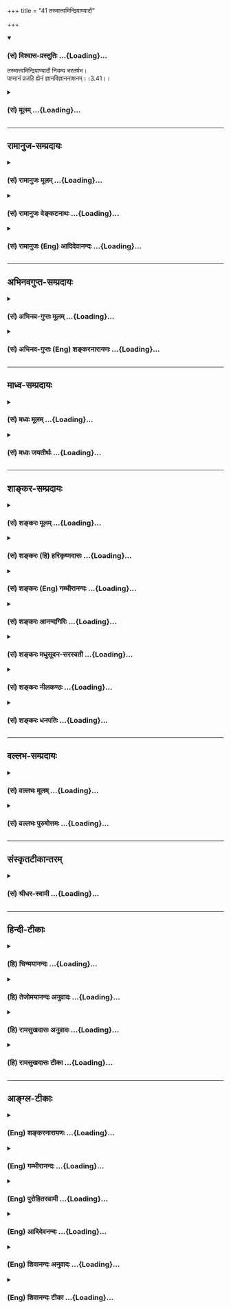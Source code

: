 +++
title = "41 तस्मात्त्वमिन्द्रियाण्यादौ"

+++
<div class="js_include" newlevelforh1="3" title="(सं) विश्वास-प्रस्तुतिः" unfilled url="/purANam/mahAbhAratam/06-bhIShma-parva/02-bhagavad-gItA-parva/saMskRtam/vishvAsa-prastutiH/03_karma-yogaH/41_tasmAttvamindriyA.md">
<details open><summary><h3>(सं) विश्वास-प्रस्तुतिः ...{Loading}...</h3></summary>

तस्मात्त्वमिन्द्रियाण्यादौ नियम्य भरतर्षभ।  
पाप्मानं प्रजहि ह्येनं ज्ञानविज्ञाननाशनम्।।3.41।।
</details>
</div>
<div class="js_include collapsed" newlevelforh1="3" title="(सं) मूलम्" unfilled url="/purANam/mahAbhAratam/06-bhIShma-parva/02-bhagavad-gItA-parva/saMskRtam/mUlam/03_karma-yogaH/41_tasmAttvamindriyA.md">
<details><summary><h3>(सं) मूलम् ...{Loading}...</h3></summary>

तस्मात्त्वमिन्द्रियाण्यादौ नियम्य भरतर्षभ।  
पाप्मानं प्रजहि ह्येनं ज्ञानविज्ञाननाशनम्।।3.41।।
</details>
</div>


_________________
## रामानुज-सम्प्रदायः
<div class="js_include collapsed" newlevelforh1="3" title="(सं) रामानुजः मूलम्" unfilled url="/purANam/mahAbhAratam/06-bhIShma-parva/02-bhagavad-gItA-parva/saMskRtam/rAmAnujaH/mUlam/03_karma-yogaH/41_tasmAttvamindriyA.md">
<details><summary><h3>(सं) रामानुजः मूलम् ...{Loading}...</h3></summary>

।।3.41।। यस्मात् सर्वेन्द्रियव्यापारोपरतिरूपे ज्ञानयोगे प्रवृत्तस्य अयं
कामरूपः शत्रुः विषयाभिमुख्यकरणेन आत्मनि वैमुख्यं करोति **तस्मात्**
प्रकृतिसंसृष्टतया इन्द्रियव्यापारप्रवृणः **त्वम् आदौ**
मोक्षोपायारम्भसमये एव इन्द्रियव्यापाररूपे कर्मयोगे **इन्द्रियाणि नियम्य
एनं ज्ञानविज्ञाननाशनम्** आत्मस्वरूपविषयस्य ज्ञानस्य तद्विवेकविषयस्य च
नाशनं **पाप्मानं** कामरूपं वैरिणं **प्रजहि** नाशय। ज्ञानविरोधिषु प्रधानम्
आह

</details>
</div>
<div class="js_include collapsed" newlevelforh1="3" title="(सं) रामानुजः वेङ्कटनाथः" unfilled url="/purANam/mahAbhAratam/06-bhIShma-parva/02-bhagavad-gItA-parva/saMskRtam/rAmAnujaH/venkaTanAthaH/03_karma-yogaH/41_tasmAttvamindriyA.md">
<details><summary><h3>(सं) रामानुजः वेङ्कटनाथः ...{Loading}...</h3></summary>

  
  
।।3.41।। अथ कामस्यात्माधिष्ठानोपकरणेष्विन्द्रियमनोबुद्धिषु
प्रथममिन्द्रियाणां नियमनं कामविजयोपायतयोपदिश्यते तस्मादिति श्लोकेन।
तस्मादित्येतत्प्रकृतस्य ज्ञानयोगस्योक्तप्रकारदुष्करत्वपरामर्शीत्याह
यस्मादित्यादिना। त्वमिति निर्देशोऽर्जुनस्य तदानीन्तनावस्थापर
इत्यभिप्रायेणोक्तंप्रकृतिसंसृष्टतया इन्द्रियव्यापारप्रवणस्त्वमिति। आदौ
इत्यनेनाभिप्रेतमाह मोक्षेति। नात्रेन्द्रियनियमनमत्यन्तव्यापारोपरमः आदौ
तस्याशक्यत्वात् प्रपञ्चितं च तत्प्रागेव। कर्मयोगार्थं चेन्द्रियनियमनं
प्रागपियस्त्विन्द्रियाणि मनसा 3।7 इत्यादावुक्तम्। अतोऽत्रापि तथैव
वर्णनीयमित्यभिप्रायेणोक्तंइन्द्रियव्यापारानुरूप इत्यादि।
ज्ञानविज्ञानयोर्द्वयोरपि आत्मविषयत्वं प्रकरणात्सिद्धम्। तत्र
चब्राह्मणेषु च विद्वांसो विद्वत्सु कृतबुद्धयः मनुः1।97
इतिवत्स्वरूपतद्विवेकविषयत्वात् अपौनरुक्त्यमित्यभिप्रायेणोक्तं
आत्मस्वरूपेत्यादि। विज्ञानं विविच्य ज्ञानं व्यावृत्ततया ज्ञानमित्यर्थः।
प्रत्यग्ज्ञानानन्दत्वादिविशिष्टमात्मनः स्वरूपम्।
अणुत्वनित्यत्वज्ञातृत्वभोक्तृत्वकर्तृत्वादिभेदको धर्मवर्गोऽत्र विवेकः।
यद्वादेहातिरिक्तः कश्चित् आत्माऽस्ति इत्येतावत्स्वरूपमिह विवक्षितम्
प्रत्यक्त्वादयोऽप्यणुत्वादिवद्विवेकतया विवक्षिताः। अथवा तत्सर्वं स्वरूपं
विवेको विवेककरणं शास्त्रम् तत प्रमेयं प्रमाणं चोक्तं भवति। एनं पाप्मानं
इत्यन्वादेशात् प्रस्तुतकामविषयः पाप्मशब्दः तस्य पाप्मशब्देनाभिधानं
निषेधविषयतया ज्ञानविरोधित्वेन अनिष्टफलत्वाच्चेत्यभिप्रेत्य कामरूपं
वैरिणमित्युक्तम्।  
  

</details>
</div>
<div class="js_include collapsed" newlevelforh1="3" title="(सं) रामानुजः (Eng) आदिदेवानन्दः" unfilled url="/purANam/mahAbhAratam/06-bhIShma-parva/02-bhagavad-gItA-parva/saMskRtam/rAmAnujaH/english/AdidevAnandaH/03_karma-yogaH/41_tasmAttvamindriyA.md">
<details><summary><h3>(सं) रामानुजः (Eng) आदिदेवानन्दः ...{Loading}...</h3></summary>

3.41 For whatever reason a person engaged in Jnana Yoga, which is of the
nature of abandoning the activities of all the senses, should control
this enemy in the shape of desire which turns him away from the self
through creating infatuation for objects of the senses - for the same
reason, you, who are yoked to the activities of the senses by reason of
being in conjunction with the Prakrti, should, in the beginning itself,
i.e., at the very beginning of the practice of the means for release,
control the senses by the practice of Karma Yoga, which provides for the
regulation of the working of the senses. And then you must destroy,
i.e., slay this sinful enemy, which is in the shape of desire and which
destroys knowledge and discrimination, i.e., knowledge relating to the
nature of the self and of the discriminative power, which is the means
to gain this knowledge. Sri Krsna speaks of that which is most important
among the adversaries:

</details>
</div>


_________________
## अभिनवगुप्त-सम्प्रदायः
<div class="js_include collapsed" newlevelforh1="3" title="(सं) अभिनव-गुप्तः मूलम्" unfilled url="/purANam/mahAbhAratam/06-bhIShma-parva/02-bhagavad-gItA-parva/saMskRtam/abhinava-guptaH/mUlam/03_karma-yogaH/41_tasmAttvamindriyA.md">
<details><summary><h3>(सं) अभिनव-गुप्तः मूलम् ...{Loading}...</h3></summary>

।।3.41।। अस्य निवारणोपायमाह तस्मादिति। तस्मादादौ इन्द्रियाणि नियमयेत्।
क्रोधादिकं इन्द्रियेषु प्रथमं न गृह्णीयात्। ज्ञानं ब्रह्मज्ञानं विज्ञानं
च भगवन्मयीं क्रियां नाशयति यतः +++(N K हि यतः)+++ अतः +++(S omits अतः)+++ पाप्मानं
+++(S पापम्)+++ क्रोधं त्यज। अथवा ज्ञानेन मनसा विज्ञानेन बुद्ध्या च नाशनं
वारणं कृत्वा इति क्रियाविशेषणम्। इन्द्रियेषु उत्पन्नं संकल्पेन
गृह्णीयात् संकल्पितं वा न निश्चिनुयात् इति तात्पर्यम्।

</details>
</div>
<div class="js_include collapsed" newlevelforh1="3" title="(सं) अभिनव-गुप्तः (Eng) शङ्करनारायणः" unfilled url="/purANam/mahAbhAratam/06-bhIShma-parva/02-bhagavad-gItA-parva/saMskRtam/abhinava-guptaH/english/shankaranArAyaNaH/03_karma-yogaH/41_tasmAttvamindriyA.md">
<details><summary><h3>(सं) अभिनव-गुप्तः (Eng) शङ्करनारायणः ...{Loading}...</h3></summary>

3.41 Or the passage jnana-vijnana-nasana may be an adverb \[modifying
the verb 'must avoid'\] meaning 'by destroying it i.e., by keeping it
off by means of knowledge (thought) i.e., by means of the mind and by
means of superior knowledge (superior thought) i.e., by means of the
intellect.' The intention is this : One must not allow, in the fancy,
\[the wrath\] risen in the sense-organs, and must not make any resolve
about \[the foe\], fancied. The logic in this regard (in the above
means) \[ the Lords \] explains in a couple of verses:

</details>
</div>


_________________
## माध्व-सम्प्रदायः
<div class="js_include collapsed" newlevelforh1="3" title="(सं) मध्वः मूलम्" unfilled url="/purANam/mahAbhAratam/06-bhIShma-parva/02-bhagavad-gItA-parva/saMskRtam/madhvaH/mUlam/03_karma-yogaH/41_tasmAttvamindriyA.md">
<details><summary><h3>(सं) मध्वः मूलम् ...{Loading}...</h3></summary>

।।3.40 3.41।। वधार्थं शत्रोरधिष्ठानमाह इन्द्रियाणीति। एतैर्ज्ञानमावृत्त्य
बुद्ध्यादिभिर्हि विषयगैर्ज्ञानमावृतं भवति। हृताधिष्ठानो हि
शत्रुर्नश्यति।

</details>
</div>
<div class="js_include collapsed" newlevelforh1="3" title="(सं) मध्वः जयतीर्थः" unfilled url="/purANam/mahAbhAratam/06-bhIShma-parva/02-bhagavad-gItA-parva/saMskRtam/madhvaH/jayatIrthaH/03_karma-yogaH/41_tasmAttvamindriyA.md">
<details><summary><h3>(सं) मध्वः जयतीर्थः ...{Loading}...</h3></summary>

।।3.40 3.41।। इन्द्रियाणि इत्यादिकमपृष्टं किमर्थमुच्यत इत्यत आह
**वधार्थमि**ति। एतदर्थमेव ह्यर्जुनेन बलवान् पृष्टः क्रियाद्वयश्रवणात्
किं प्रतीन्द्रियादीनां करणत्वमिति न प्रतीयते। सन्निधानाद्विमोहनं
प्रतीत्यन्यथा च प्रतीयतेऽत आह **एतैरि**ति। तदुपपादयति
**बुद्ध्यादिभिरि**ति। इन्द्रियादित्वेनोक्तानमपि बुद्ध्यादित्वेन ग्रहणं
प्राधान्यज्ञापनार्थम्। तस्मात्त्वमितीन्द्रियाणां निग्रहः
कामहननायोपदिश्यते। तदुपपादयति **हृते**ति। नश्यति नाशयितुं शक्यो भवति।

</details>
</div>


_________________
## शाङ्कर-सम्प्रदायः
<div class="js_include collapsed" newlevelforh1="3" title="(सं) शङ्करः मूलम्" unfilled url="/purANam/mahAbhAratam/06-bhIShma-parva/02-bhagavad-gItA-parva/saMskRtam/shankaraH/mUlam/03_karma-yogaH/41_tasmAttvamindriyA.md">
<details><summary><h3>(सं) शङ्करः मूलम् ...{Loading}...</h3></summary>

।।3.41।। **तस्मात् त्वम् इन्द्रियाणि आदौ** पूर्वमेव **नियम्य** वशीकृत्य
**भरतर्षभ पाप्मानं** पापाचारं कामं **प्रजहिहि** परित्यज **एनं** प्रकृतं
वैरिणं **ज्ञानविज्ञाननाशनं** ज्ञानं शास्त्रतः आचार्यतश्च आत्मादीनाम्
अवबोधः विज्ञानं विशेषतः तदनुभवः तयोः ज्ञानविज्ञानयोः
श्रेयःप्राप्तिहेत्वोः नाशनं नाशकरं प्रजहिहि आत्मनः
परित्यजेत्यर्थः।। इन्द्रियाण्यादौ नियम्य कामं शत्रुं जहिहि इत्युक्तम्
तत्र किमाश्रयः कामं जह्यात् इत्युच्यते

</details>
</div>
<div class="js_include collapsed" newlevelforh1="3" title="(सं) शङ्करः (हि) हरिकृष्णदासः" unfilled url="/purANam/mahAbhAratam/06-bhIShma-parva/02-bhagavad-gItA-parva/saMskRtam/shankaraH/hindI/harikRShNadAsaH/03_karma-yogaH/41_tasmAttvamindriyA.md">
<details><summary><h3>(सं) शङ्करः (हि) हरिकृष्णदासः ...{Loading}...</h3></summary>

।।3.41।। जब कि ऐसा है इसलिये हे भरतर्षभ तू पहले इन्द्रियोंको वशमें करके
ज्ञान और विज्ञानके नाशक इस ऊपर बतलाये हुए वैरी पापाचारी कामका परित्याग
कर। अभिप्राय यह कि शास्त्र और आचार्यके उपदेशसे जो आत्माअनात्मा और
विद्याअविद्या आदि पदार्थोंका बोध होता है उसका नाम ज्ञान है एवं उसका जो
विशेषरूपसे अनुभव है उसका नाम विज्ञान है अपने कल्याणकी प्राप्तिके कारणरूप
उन ज्ञान और विज्ञानको यह काम नष्ट करनेवाला है इसलिये इसका परित्याग कर।

</details>
</div>
<div class="js_include collapsed" newlevelforh1="3" title="(सं) शङ्करः (Eng) गम्भीरानन्दः" unfilled url="/purANam/mahAbhAratam/06-bhIShma-parva/02-bhagavad-gItA-parva/saMskRtam/shankaraH/english/gambhIrAnandaH/03_karma-yogaH/41_tasmAttvamindriyA.md">
<details><summary><h3>(सं) शङ्करः (Eng) गम्भीरानन्दः ...{Loading}...</h3></summary>

3.41 Since this is so, therefore, O scion of the Bharata dynasty, adau
niyamya, after first controlling; indriyani, the organs; prajahihi,
renounce; enam, this one, the enemy under consideration; which is
papmanam, sinful-which is desire that is accustomed to sinning; and
jnana-vijnana-nasanam, a destroyer of learning and wisdom, jnana,
learning, means knowledge about the Self etc. from the scripures and a
teacher. Vijnana, wisdom, means the full experience of that. Renounce,
i.e. discard, from yourself the destroyer of those two-learning and
wisdom, which are the means to the achievement Liberation. It has been
said, 'After first controlling the organs, renounce desire the enemy'.
As to that, by taking the support of what should one give up desire;
This is being answered:

</details>
</div>
<div class="js_include collapsed" newlevelforh1="3" title="(सं) शङ्करः आनन्दगिरिः" unfilled url="/purANam/mahAbhAratam/06-bhIShma-parva/02-bhagavad-gItA-parva/saMskRtam/shankaraH/AnandagiriH/03_karma-yogaH/41_tasmAttvamindriyA.md">
<details><summary><h3>(सं) शङ्करः आनन्दगिरिः ...{Loading}...</h3></summary>

।।3.41।। तेषां कामाश्रयत्वे सिद्धे साश्रयस्य तस्य परिहर्तव्यत्वमाह **यत
इति।** तस्मादिन्द्रियादीनामाश्रयत्वादिति यावत् पूर्वं
कामनिरोधात्प्रागवस्थायामित्यर्थः। तेषु नियमितेषु मनोबुद्ध्योर्नियमः
सिध्यति तत्प्रवृत्तेरितरप्रवृत्तिव्यतिरेकेणाफलत्वादिति भावः। पापमूलतया
कामस्य तच्छब्दवाच्यत्वमुन्नेयम्। कामस्य परित्याज्यत्वे वैरित्वं हेतुं
साधयति **ज्ञानेति।** ज्ञानविज्ञानशब्दयोरर्थभेदमावेदयति
**ज्ञानमित्यादिना।**

</details>
</div>
<div class="js_include collapsed" newlevelforh1="3" title="(सं) शङ्करः मधुसूदन-सरस्वती" unfilled url="/purANam/mahAbhAratam/06-bhIShma-parva/02-bhagavad-gItA-parva/saMskRtam/shankaraH/madhusUdana-sarasvatI/03_karma-yogaH/41_tasmAttvamindriyA.md">
<details><summary><h3>(सं) शङ्करः मधुसूदन-सरस्वती ...{Loading}...</h3></summary>

।।3.41।। यस्मादेवं तस्मात् यस्मादिन्द्रियाधिष्ठानः कामो देहिनं मोहयति
तस्मात्त्व मादौमोहनात्पूर्वं कामनिरोधात्पूर्वमिति वा इन्द्रियाणि
श्रोत्रादीनि नियम्य वशीकृत्य। तेषु हि वशीकृतेषु मनोबुद्ध्योरपि वशीकरणं
सिध्यति।
संकल्पाध्यवसाययोर्बाह्येन्द्रियप्रवृत्तिद्वारैवानर्थेहेतुत्वात्। अत
इन्द्रियाणि मनोबुद्धिरिति पूर्वं
पृथङ्निर्दिश्यापीहेन्द्रियाणीत्येतावदुक्तम्। इन्द्रियत्वेन तयोरपि
संग्रहो वा। हे भरतर्षभ महावंशप्रसूतत्वेन समर्थोऽसि। पाप्मानं
सर्वपापमूलभूतमेनं कामं वैरिणं प्रजहिहि परित्यज। हि स्फुटं प्रजहि
प्रकर्षेण मारयेति वा। जहि शत्रुमित्युपसंहाराच्च ज्ञानं
शास्त्राचार्योपदेशजं परोक्षं विज्ञानमपरोक्षं तत्फलं तयोर्ज्ञानविज्ञानयोः
श्रेयःप्राप्तिहेत्वोर्नाशनम्।

</details>
</div>
<div class="js_include collapsed" newlevelforh1="3" title="(सं) शङ्करः नीलकण्ठः" unfilled url="/purANam/mahAbhAratam/06-bhIShma-parva/02-bhagavad-gItA-parva/saMskRtam/shankaraH/nIlakaNThaH/03_karma-yogaH/41_tasmAttvamindriyA.md">
<details><summary><h3>(सं) शङ्करः नीलकण्ठः ...{Loading}...</h3></summary>

।।3.41।।**तस्मादिति।** यस्मादिन्द्रियाण्यस्याधिष्ठानं सामान्तस्येव
गिरिदुर्गादिकं तस्मात्तान्येव नियम्य वशीकृत्य एनं कामं हि निश्चयेन
प्रजहि प्रकर्षेण नाशय। गिरिदुर्गादीन्स्वायत्तीकृत्येव तत्स्थं सामन्तं
घ्नन्ति राजानस्तद्वत्। हन्तव्यत्वे हेतुः पाप्मानमत्युग्रम्। तत्रापि
हेतुः ज्ञानविज्ञाननाशनमिति। ज्ञानस्य शास्त्राचार्योपदेशजस्य परोक्षस्य
विज्ञानस्य निदिध्यासनपरिपाकजस्यापरोक्षस्य च नाशनम्।

</details>
</div>
<div class="js_include collapsed" newlevelforh1="3" title="(सं) शङ्करः धनपतिः" unfilled url="/purANam/mahAbhAratam/06-bhIShma-parva/02-bhagavad-gItA-parva/saMskRtam/shankaraH/dhanapatiH/03_karma-yogaH/41_tasmAttvamindriyA.md">
<details><summary><h3>(सं) शङ्करः धनपतिः ...{Loading}...</h3></summary>

।।3.41।। तस्मादिन्द्रिया दीनामाश्रयत्वात्त्वमिन्द्रियाणि पूर्वं
कामनिरोधात्प्रागवस्थायां मोहनात्पूर्वमिति वा नियम्य वशीकृत्य पाप्मानं
पापाचारं कामं प्रजहि आत्मनः सकाशात्परित्यज। कामस्य परित्याग एव मारणं नतु
शस्त्रेण शिरश्छेदनम्। एवं जहि शत्रुमित्युपसंहारेऽपि परित्यजेत्येवार्थः।
एतेन प्रजहि प्रकर्षेण जहि मारयेत भाष्यानुक्तं कैश्चिदुक्तं प्रत्युक्तम्।
हि यस्माज्ज्ञानविज्ञाननाशनम्। अस्य विशेषणस्य हेतुगर्भस्य सूचयति हिशब्दः।
तथाच यस्मादित्यस्याध्याहारोऽपि नापेक्षितः। एतेन हि प्रस्फुटमिति
प्रत्युक्तम्। ज्ञानं शास्त्रत आचार्यतश्चात्मादीनामवबोधः विज्ञानं विशेषतः
तदनुभवः तयोर्ज्ञानविज्ञानयोः श्रेयःप्राप्तिहेत्वोर्नाशनम्। येतु ज्ञानं
आत्मविषयं विज्ञानं शास्त्रीयम्। यद्वा ज्ञानं शास्त्राचार्योपदेशजं
विज्ञानं निदिध्यासनंविज्ञाय प्रज्ञां कुर्वीति इति श्रुतेरिति वर्णयन्ति
तेषां व्याख्याने प्रथमपक्षोऽरुचिग्रस्तः। अरूचिबीजं ज्ञानं विवेकज्ञानमिति
पूर्वं स्वेन व्याख्यातम्। तच्चात्मविषयं शास्त्रीयमेवेति विज्ञानपदेन
पौनरुक्त्यम्। द्वितीयस्तु विज्ञानं विशेषतस्तदनुभव इति भाष्यस्य
निदिध्यासनपरत्वं व्याख्याय तदविरुद्धो बोध्यः। तेनेदमावृतं आवृतं
ज्ञानमेतेन ज्ञानमावृत्येत्यनुरोधेन नाशनमित्यस्यादर्शनसंपादकमित्यर्थः। णश
अदर्शन इति
स्मरणात्। ज्ञानविज्ञानयोरुत्पन्नयोरावरणात्मकाज्ञानबाधकत्वप्रसिद्य्धा
विक्षेपात्मकाज्ञानेन कदाचित्प्रारब्धप्राबल्यादाभासरुपेणोत्पन्नस्य कामस्य
तावत्कालज्ञानविज्ञाननाशनत्वमुपपद्यते। यद्वा मुमुक्षूणां
मोक्षसाधनज्ञानविज्ञानप्राप्तये यतमानेनेन्द्रियाणि नियम्य
ज्ञानविज्ञानावरकः कामो ह्यतव्य इति। तथाच नाशनमावरकमिति व्याख्यानेऽस्य
सभ्यक्त्वेन घातकमित्यर्थभ्रान्त्या
ज्ञानविज्ञाननाशासंभवशङ्कायास्तदुत्तरस्य चानव काशः। भरतैरप्ययं शत्रुः
परित्यक्तः त्वं तु भरतर्षभ इति सूचयन्नाह **भरतर्षभेति।**

</details>
</div>


_________________
## वल्लभ-सम्प्रदायः
<div class="js_include collapsed" newlevelforh1="3" title="(सं) वल्लभः मूलम्" unfilled url="/purANam/mahAbhAratam/06-bhIShma-parva/02-bhagavad-gItA-parva/saMskRtam/vallabhaH/mUlam/03_karma-yogaH/41_tasmAttvamindriyA.md">
<details><summary><h3>(सं) वल्लभः मूलम् ...{Loading}...</h3></summary>

।।3.40 3.41।। अधुना तस्याधिष्ठानं वदन् जयोपायमाह इन्द्रियाणीति
द्वाभ्याम्।

</details>
</div>
<div class="js_include collapsed" newlevelforh1="3" title="(सं) वल्लभः पुरुषोत्तमः" unfilled url="/purANam/mahAbhAratam/06-bhIShma-parva/02-bhagavad-gItA-parva/saMskRtam/vallabhaH/puruShottamaH/03_karma-yogaH/41_tasmAttvamindriyA.md">
<details><summary><h3>(सं) वल्लभः पुरुषोत्तमः ...{Loading}...</h3></summary>

  
  
।।3.41।। एतैरङ्गभूतैः स मोहयति शत्रुस्तमेतन्निरोधेन जहिहीत्याह तस्मादिति।
यस्मादिन्द्रियैरयं मोहयति तस्मादादौ त्वमिन्द्रियाणि तद्विषयेभ्यो नियम्य
स्ववशे स्थापयित्वा हे भरतर्षभ एतन्नियमनसमर्थ ज्ञानविज्ञाननाशनं
शास्त्रीयं भक्तिरूपं ज्ञानं विज्ञानं स्वरूपानुभवस्तयोर्नाशकर्त्तारं
पाप्मानं पापरूपमेनमिदानीमपि मत्स्वरूपानुभवे विघ्नकर्त्तारं प्रजहिह्रि
प्रकर्षेण जहिहि त्यज।  
  

</details>
</div>


_________________
## संस्कृतटीकान्तरम्
<div class="js_include collapsed" newlevelforh1="3" title="(सं) श्रीधर-स्वामी" unfilled url="/purANam/mahAbhAratam/06-bhIShma-parva/02-bhagavad-gItA-parva/saMskRtam/shrIdhara-svAmI/03_karma-yogaH/41_tasmAttvamindriyA.md">
<details><summary><h3>(सं) श्रीधर-स्वामी ...{Loading}...</h3></summary>

।।3.41।। यस्मादेवं **तस्मात्त्वमिति।** आदौ विमोहात्पूर्वमेवेन्द्रियाणि
मनो बुद्धिं च नियम्य पापरूपमेनं कामं हि स्फुटं प्रजहि घातय। यद्वा
प्रजहिहि परित्यज। ज्ञानमात्मविषयम् विज्ञानं शास्त्रीयं तयोर्नाशकम्।
यद्वा ज्ञानं शास्त्राचार्योपदेशजम् विज्ञानं निदिध्यासनजम्। तमेव धीरो
विज्ञाय प्रज्ञां कुर्वीत इति श्रुतेः।

</details>
</div>


_________________
## हिन्दी-टीकाः
<div class="js_include collapsed" newlevelforh1="3" title="(हि) चिन्मयानन्दः" unfilled url="/purANam/mahAbhAratam/06-bhIShma-parva/02-bhagavad-gItA-parva/hindI/chinmayAnandaH/03_karma-yogaH/41_tasmAttvamindriyA.md">
<details><summary><h3>(हि) चिन्मयानन्दः ...{Loading}...</h3></summary>

।।3.41।। जैसा कि पहले भी कहा जा चुका है श्रीकृष्ण बिना पर्याप्त तर्क
दिये किसी सत्य का प्रतिपादन मात्र नहीं करते। अब वे यहाँ भी युक्तियुक्त
विवेचन के पश्चात् इन्द्रियों को वश में करने का उपदेश देते हैं जिसके
सम्पादन से अन्तकरण में स्थित कामना को नष्ट किया जा सकता है। इच्छा को यहाँ
पापी कहने का कारण यह है कि वह अपने स्थूल रूप में हमें अत्यन्त निम्न स्तर
के जीवन को जीने के लिए विवश कर देती है। धुएँ के समान सात्त्विक इच्छा
होने पर भी हमारा शुद्ध अनन्तस्वरूप पूर्णरूप से प्रगट नहीं हो पाता। अत
सभी प्रकार की इच्छाएँ कमअधिक मात्रा में पापयुक्त ही कही गयी हैं।  
  
चिकित्सक को किसी रोगी के लिए औषधि लिख देना सरल है परन्तु यदि वह औषधि
आकाशपुष्प से बनायी जाती हो तो रोगी कभी स्वस्थ नहीं हो सकता इसी प्रकार
गुरु का शिष्य को इन्द्रिय संयम का उपदेश देना तो सरल है परन्तु जब तक वे
उसका कोई साधन नहीं बताते तब तक उनका उपदेश आकाश पुष्प से बनी औषधि के समान
ही असम्भव समझा जायेगा। हम किस वस्तु का आश्रय लेकर इस इच्छा का त्याग करें
इस प्रश्न का उत्तर है

</details>
</div>
<div class="js_include collapsed" newlevelforh1="3" title="(हि) तेजोमयानन्दः अनुवादः" unfilled url="/purANam/mahAbhAratam/06-bhIShma-parva/02-bhagavad-gItA-parva/hindI/tejomayAnandaH/anuvAdaH/03_karma-yogaH/41_tasmAttvamindriyA.md">
<details><summary><h3>(हि) तेजोमयानन्दः अनुवादः ...{Loading}...</h3></summary>

।।3.41।। इसलिये, हे अर्जुन ! तुम पहले इन्द्रियों को वश में करके, ज्ञान
और विज्ञान के नाशक इस कामरूप पापी को नष्ट करो।।

</details>
</div>
<div class="js_include collapsed" newlevelforh1="3" title="(हि) रामसुखदासः अनुवादः" unfilled url="/purANam/mahAbhAratam/06-bhIShma-parva/02-bhagavad-gItA-parva/hindI/rAmasukhadAsaH/anuvAdaH/03_karma-yogaH/41_tasmAttvamindriyA.md">
<details><summary><h3>(हि) रामसुखदासः अनुवादः ...{Loading}...</h3></summary>

।।3.41।। इसलिये हे भरतवंशियोंमें श्रेष्ठ अर्जुन ! तू सबसे पहले
इन्द्रियोंको वशमें करके इस ज्ञान और विज्ञानका नाश करनेवाले महान् पापी
कामको अवश्य ही बलपूर्वक मार डाल।

</details>
</div>
<div class="js_include collapsed" newlevelforh1="3" title="(हि) रामसुखदासः टीका" unfilled url="/purANam/mahAbhAratam/06-bhIShma-parva/02-bhagavad-gItA-parva/hindI/rAmasukhadAsaH/TIkA/03_karma-yogaH/41_tasmAttvamindriyA.md">
<details><summary><h3>(हि) रामसुखदासः टीका ...{Loading}...</h3></summary>

।।3.41।।***व्याख्या--*'तस्मात्त्वमिन्द्रियाण्यादौ नियम्य
भरतर्षभ'--**इन्द्रियोँको विषयोंमें भोग-बुद्धिसे प्रवृत्त न होने देना,
अपितु केवल निर्वाह-बुद्धिसे अथवा साधन-बुद्धिसे प्रवृत्त होने देना ही
उनको वशमें करना है। तात्पर्य है कि इन्द्रियोंकी विषयोंमें रागपूर्वक
प्रवृत्ति न हो और द्वेषपूर्वक निवृत्ति न हो। (गीता 18। 10) रागपूर्वक
प्रवृत्ति और द्वेषपूर्वक निवृत्ति होनेसे राग-द्वेष पुष्ट हो जाते हैं और
न चाहते हुए भी मनुष्यको पतनकी ओर ले जाते हैं। इसलिये प्रवृत्ति और
निवृत्ति अथवा कर्तव्य और अकर्तव्यको जाननेके लिये शास्त्र ही प्रमाण है।
(गीता 16। 24) शास्त्रके अनुसार कर्तव्यका पालन और अकर्तव्यका त्याग करनेसे
इन्द्रियाँ वशमें हो जाती है। काम को मारनेके लिये सबसे पहले इन्द्रियोंका
नियमन करनेके लिये कहनेका कारण यह है कि जबतक मनुष्य इन्द्रियोंके वशमें
रहता है तबतक उसकी दृष्टि तत्त्वकी ओर नहीं जाती; और तत्त्वकी ओर दृष्टि
गये बिना अर्थात् तत्त्वका अनुभव हुए बिना 'काम' का सर्वथा नाश नहीं
होता। मनुष्यकी प्रवृत्ति इन्द्रियोंसे ही होती है। इसलिये वह सबसे पहले
इन्द्रियोँके विषयोंमें ही फँसता है, जिससे उसमें उन विषयोंकी कामना पैदा
हो जाती है। कामना-सहित कर्म करनेसे मनुष्य पूरी तरह इन्द्रियोंके वशमें हो
जाता है और इससे उसका पतन हो जाता है। परन्तु जो मनुष्य इन्द्रियोँको वशमें
करके निष्काम-भावपूर्वक कर्तव्य-कर्म करता है, उनका शीघ्र ही उद्धार हो
जाता है।  
  
**'एनम् ज्ञानविज्ञाननाशनम्'--'ज्ञान'**पदका अर्थ शास्त्रीय ज्ञान भी लिया
जाता है; जैसे--ब्राह्मणके स्वाभाविक कर्मोंके अन्तर्गत **'ज्ञानम्'**पद
शास्त्रीय ज्ञानके लिये ही आया है। (गीता 18। 42)। परन्तु यहाँ प्रसङ्गके
अनुसार 'ज्ञान' का अर्थ विवेक (कर्तव्य-अकर्तव्यको अलग-अलग जानना) लेना ही
उचित प्रतीत होता है। **'विज्ञान'** पदका अर्थ विशेष ज्ञान अर्थात्
तत्त्वज्ञान (अनुभव-ज्ञान, असली ज्ञान या बोध) है। विवेक और
तत्त्वज्ञान--दोनों ही स्वतःसिद्ध हैं। तत्त्व-ज्ञानका अनुभव तो सबको नहीं
है, पर विवेकका अनुभव सभीको है। मनुष्यमें यह विवेक विशेषरूपसे है।
अर्जुनके प्रश्न-(मनुष्य न चाहता हुआ भी पाप क्यों करता है;) में आये
**'अनिच्छन्नपि'** पदसे भी यही सिद्ध होता है कि मनुष्यमें विवेक है और इस
विवेकसे ही वह पाप और पुण्य-दोनोंको जानता है और पाप नहीं करना चाहता। पाप
न करनेकी इच्छा विवेकके बिना नहीं होती। परन्तु यह 'काम' उस विवेकको ढक
देता है और उसको जाग्रत् नहीं होने देता। विवेक जाग्रत् होनेसे मनुष्य
भविष्यपर अर्थात् परिणामपर दृष्टि रखकर ही सब कार्य करता है। परन्तु
कामनासे विवेक ढक जानेके कारण परिणामकी ओर दृष्टि ही नहीं जाती। परिणामकी
तरफ दृष्टि न जानेसे ही वह पाप करता है। इस प्रकार जिसका अनुभव सबको है उस
विवेकको भी जब यहकाम जाग्रत् नहीं होने देता तब जिसका अनुभव सबको नहीं है
उस तत्त्वज्ञानको तो जाग्रत् होने ही कैसे देगा इसलिये यहाँ 'काम' को ज्ञान
(विवेक) और विज्ञान (बोध) दोनोंका नाश करनेवाला बताया गया है। वास्तवमें
यहकाम ज्ञान और विज्ञानका नाश (अभाव) नहीं करता, प्रत्युत उन दोनोंको ढक
देता है अर्थात् प्रकट नहीं होने देता। उन्हें ढक देनेको ही यहाँ उनका नाश
करना कहा गया है। कारण कि ज्ञान-विज्ञानका कभी नाश होता ही नहीं। नाश तो
वास्तवमें 'काम' का ही होता है। जिस प्रकार नेत्रोंके सामने बादल
आनेपरबादलोंने सूर्यको ढक दिया' ऐसा कहा जाता है, पर वास्तवमें सूर्य नहीं
ढका जाता, प्रत्युत नेत्र ढके जाते हैं, उसी प्रकार 'कामनाने
ज्ञान-विज्ञानको ढक दिया' ऐसा कहा तो जाता है, पर वास्तवमें ज्ञान-विज्ञान
ढके नहीं जाते, प्रत्युत बुद्धि ढकी जाती है।

</details>
</div>


_________________
## आङ्ग्ल-टीकाः
<div class="js_include collapsed" newlevelforh1="3" title="(Eng) शङ्करनारायणः" unfilled url="/purANam/mahAbhAratam/06-bhIShma-parva/02-bhagavad-gItA-parva/english/shankaranArAyaNaH/03_karma-yogaH/41_tasmAttvamindriyA.md">
<details><summary><h3>(Eng) शङ्करनारायणः ...{Loading}...</h3></summary>

3.41. Therefore, O best among the Bharatas, by controlling completely
the sense-organs in the beginning \[itself\], you must avoid this sinful
one, destroying the knowledge-action.

</details>
</div>
<div class="js_include collapsed" newlevelforh1="3" title="(Eng) गम्भीरानन्दः" unfilled url="/purANam/mahAbhAratam/06-bhIShma-parva/02-bhagavad-gItA-parva/english/gambhIrAnandaH/03_karma-yogaH/41_tasmAttvamindriyA.md">
<details><summary><h3>(Eng) गम्भीरानन्दः ...{Loading}...</h3></summary>

3.41 Therefore, O scion of the Bharata dynasty, after first controlling
the organs, renounce this one \[A variant reading is, 'prajahi hi-enam,
completely renounce this one'.-Tr.\] which is sinful and a destroyer of
learning and wisdom.

</details>
</div>
<div class="js_include collapsed" newlevelforh1="3" title="(Eng) पुरोहितस्वामी" unfilled url="/purANam/mahAbhAratam/06-bhIShma-parva/02-bhagavad-gItA-parva/english/purohitasvAmI/03_karma-yogaH/41_tasmAttvamindriyA.md">
<details><summary><h3>(Eng) पुरोहितस्वामी ...{Loading}...</h3></summary>

3.41 Therefore, O Arjuna, first control thy senses and then slay desire,
for it is full of sin, and is the destroyer of knowledge and of wisdom.

</details>
</div>
<div class="js_include collapsed" newlevelforh1="3" title="(Eng) आदिदेवनन्दः" unfilled url="/purANam/mahAbhAratam/06-bhIShma-parva/02-bhagavad-gItA-parva/english/AdidevanandaH/03_karma-yogaH/41_tasmAttvamindriyA.md">
<details><summary><h3>(Eng) आदिदेवनन्दः ...{Loading}...</h3></summary>

3.41 Therefore, O Arjuna, controlling the senses in the very beginning,
slay this sinful thing that destroys both knowledge and discrimination.

</details>
</div>
<div class="js_include collapsed" newlevelforh1="3" title="(Eng) शिवानन्दः अनुवादः" unfilled url="/purANam/mahAbhAratam/06-bhIShma-parva/02-bhagavad-gItA-parva/english/shivAnandaH/anuvAdaH/03_karma-yogaH/41_tasmAttvamindriyA.md">
<details><summary><h3>(Eng) शिवानन्दः अनुवादः ...{Loading}...</h3></summary>

3.41 Therefore, O best of the Bharatas (Arjuna), controlling the senses
first, do thou kill this sinful thing, the destroyer of knowledge and
realisation.

</details>
</div>
<div class="js_include collapsed" newlevelforh1="3" title="(Eng) शिवानन्दः टीका" unfilled url="/purANam/mahAbhAratam/06-bhIShma-parva/02-bhagavad-gItA-parva/english/shivAnandaH/TIkA/03_karma-yogaH/41_tasmAttvamindriyA.md">
<details><summary><h3>(Eng) शिवानन्दः टीका ...{Loading}...</h3></summary>

3.41 तस्मात् therefore; त्वम् you; इन्द्रियाणि the senses; आदौ in the
beginning; नियम्य having controlled; भरतर्षभ O best of the Bharatas;
पाप्मानम् the sinful; प्रजहि kill; हि surely; एनम् this;
ज्ञानविज्ञाननाशनम् the destroyer of knowledge and realisation
(wisdom).Commentary Jnana is knowledge obtained through the study of
scriptures. This is indirect knowledge or Paroksha Jnana. Vijnana is
direct knowledge or personal experience or Anubhava through
Selfrealisation or Aparoksha Jnana. Control the senses first and then
kill desire.

</details>
</div>
